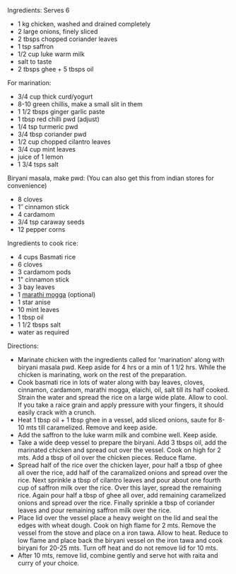 Ingredients: Serves 6

* 1 kg chicken, washed and drained completely
* 2 large onions, finely sliced
* 2 tbsps chopped coriander leaves
* 1 tsp saffron
* 1/2 cup luke warm milk
* salt to taste
* 2 tbsps ghee + 5 tbsps oil

For marination:

* 3/4 cup thick curd/yogurt
* 8-10 green chillis, make a small slit in them
* 1 1/2 tbsps ginger garlic paste
* 1 tbsp red chilli pwd (adjust)
* 1/4 tsp turmeric pwd
* 3/4 tbsp coriander pwd
* 1/2 cup chopped cilantro leaves
* 3/4 cup mint leaves
* juice of 1 lemon
* 1 3/4 tsps salt

Biryani masala, make pwd: (You can also get this from indian stores for convenience)

* 8 cloves
* 1″ cinnamon stick
* 4 cardamom
* 3/4 tsp caraway seeds
* 12 pepper corns

Ingredients to cook rice:

* 4 cups Basmati rice
* 6 cloves
* 3 cardamom pods
* 1" cinnamon stick
* 3 bay leaves
* 1 [marathi mogga](http://www.amazon.com/Marathi-Moggu-Indian-Spice-1lb/dp/B005A9RRIO) (optional)
* 1 star anise
* 10 mint leaves
* 1 tbsp oil
* 1 1/2 tbsps salt
* water as required

Directions:

* Marinate chicken with the ingredients called for 'marination' along with biryani masala pwd. Keep aside for 4 hrs or a min of 1 1/2 hrs. While the chicken is marinating, work on the rest of the preparation.
* Cook basmati rice in lots of water along with bay leaves, cloves, cinnamon, cardamom, marathi mogga, elaichi, oil, salt till its half cooked. Strain the water and spread the rice on a large wide plate. Allow to cool. If you take a raice grain and apply pressure with your fingers, it should easily crack with a crunch.
* Heat 1 tbsp oil + 1 tbsp ghee in a vessel, add sliced onions, saute for 8-10 mts till caramelized. Remove and keep aside.
* Add the saffron to the luke warm milk and combine well. Keep aside.
* Take a wide deep vessel to prepare the biryani. Add 3 tbsps oil, add the marinated chicken and spread out over the vessel. Cook on high for 2 mts. Add a tbsp of oil over the chicken pieces. Reduce flame.
* Spread half of the rice over the chicken layer, pour half a tbsp of ghee all over the rice, add half of the caramalized onions and spread over the rice. Next sprinkle a tbsp of cilantro leaves and pour about one fourth cup of saffron milk over the rice. Over this layer, spread the remaining rice. Again pour half a tbsp of ghee all over, add remaining caramelized onions and spread over the rice. Finally sprinkle a tbsp of coriander leaves and pour remaining saffron milk over the rice.
* Place lid over the vessel place a heavy weight on the lid and seal the edges with wheat dough. Cook on high flame for 2 mts. Remove the vessel from the stove and place on a iron tawa. Allow to heat. Reduce to low flame and place back the biryani vessel on the iron tawa and cook biryani for 20-25 mts. Turn off heat and do not remove lid for 10 mts.
* After 10 mts, remove lid, combine gently and serve hot with raita and curry of your choice.
